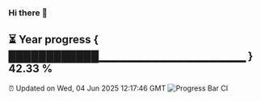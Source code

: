 ### Hi there 👋
⏳ Year progress { ████████████▁▁▁▁▁▁▁▁▁▁▁▁▁▁▁▁▁▁ } 42.33 %
---
⏰ Updated on Wed, 04 Jun 2025 12:17:46 GMT
![Progress Bar CI](https://github.com/Moyi321/Moyi321/workflows/Progress%20Bar%20CI/badge.svg)
